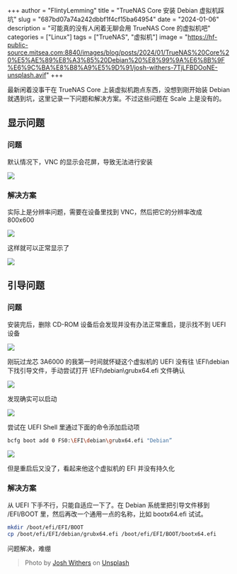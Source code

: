 +++
author = "FlintyLemming"
title = "TrueNAS Core 安装 Debian 虚拟机踩坑"
slug = "687bd07a74a242dbbf1f4cf15ba64954"
date = "2024-01-06"
description = "可能真的没有人闲着无聊会用 TrueNAS Core 的虚拟机吧"
categories = ["Linux"]
tags = ["TrueNAS", "虚拟机"]
image = "https://hf-public-source.mitsea.com:8840/images/blog/posts/2024/01/TrueNAS%20Core%20%E5%AE%89%E8%A3%85%20Debian%20%E8%99%9A%E6%8B%9F%E6%9C%BA%E8%B8%A9%E5%9D%91/josh-withers-7TjLFBDOoNE-unsplash.avif"
+++

最新闲着没事干在 TrueNAS Core 上装虚拟机跑点东西，没想到刚开始装 Debian 就遇到坑，这里记录一下问题和解决方案。不过这些问题在 Scale 上是没有的。

## 显示问题

### 问题

默认情况下，VNC 的显示会花屏，导致无法进行安装

![](https://hf-public-source.mitsea.com:8840/images/blog/posts/2024/01/TrueNAS%20Core%20%E5%AE%89%E8%A3%85%20Debian%20%E8%99%9A%E6%8B%9F%E6%9C%BA%E8%B8%A9%E5%9D%91/8cebabe05a4983616eb813e9bcb78bda.avif)

### 解决方案

实际上是分辨率问题，需要在设备里找到 VNC，然后把它的分辨率改成 800x600

![](https://hf-public-source.mitsea.com:8840/images/blog/posts/2024/01/TrueNAS%20Core%20%E5%AE%89%E8%A3%85%20Debian%20%E8%99%9A%E6%8B%9F%E6%9C%BA%E8%B8%A9%E5%9D%91/CleanShot_2024-01-06_at_21.53.392x.avif)

这样就可以正常显示了

![](https://hf-public-source.mitsea.com:8840/images/blog/posts/2024/01/TrueNAS%20Core%20%E5%AE%89%E8%A3%85%20Debian%20%E8%99%9A%E6%8B%9F%E6%9C%BA%E8%B8%A9%E5%9D%91/Untitled.avif)

## 引导问题

### 问题

安装完后，删除 CD-ROM 设备后会发现并没有办法正常重启，提示找不到 UEFI 设备

![](https://hf-public-source.mitsea.com:8840/images/blog/posts/2024/01/TrueNAS%20Core%20%E5%AE%89%E8%A3%85%20Debian%20%E8%99%9A%E6%8B%9F%E6%9C%BA%E8%B8%A9%E5%9D%91/CleanShot_2024-01-06_at_21.36.212x.avif)

刚玩过龙芯 3A6000 的我第一时间就怀疑这个虚拟机的 UEFI 没有往 \EFI\debian 下找引导文件，手动尝试打开 \EFI\debian\grubx64.efi 文件确认

![](https://hf-public-source.mitsea.com:8840/images/blog/posts/2024/01/TrueNAS%20Core%20%E5%AE%89%E8%A3%85%20Debian%20%E8%99%9A%E6%8B%9F%E6%9C%BA%E8%B8%A9%E5%9D%91/CleanShot_2024-01-06_at_21.39.082x.avif)

发现确实可以启动

![](https://hf-public-source.mitsea.com:8840/images/blog/posts/2024/01/TrueNAS%20Core%20%E5%AE%89%E8%A3%85%20Debian%20%E8%99%9A%E6%8B%9F%E6%9C%BA%E8%B8%A9%E5%9D%91/7aa62849c44d159df8c64cea4d1908df.avif)

尝试在 UEFI Shell 里通过下面的命令添加启动项

```bash
bcfg boot add 0 FS0:\EFI\debian\grubx64.efi "Debian”
```

![](https://hf-public-source.mitsea.com:8840/images/blog/posts/2024/01/TrueNAS%20Core%20%E5%AE%89%E8%A3%85%20Debian%20%E8%99%9A%E6%8B%9F%E6%9C%BA%E8%B8%A9%E5%9D%91/CleanShot_2024-01-06_at_21.46.152x.avif)

但是重启后又没了，看起来他这个虚拟机的 EFI 并没有持久化

### 解决方案

从 UEFI 下手不行，只能自适应一下了。在 Debian 系统里把引导文件移到 /EFI/BOOT 里，然后再改一个通用一点的名称，比如 bootx64.efi 试试。

```bash
mkdir /boot/efi/EFI/BOOT
cp /boot/efi/EFI/debian/grubx64.efi /boot/efi/EFI/BOOT/bootx64.efi
```

问题解决，难绷

> Photo by [Josh Withers](https://unsplash.com/@joshwithers?utm_content=creditCopyText&utm_medium=referral&utm_source=unsplash) on [Unsplash](https://unsplash.com/photos/a-body-of-water-surrounded-by-snow-covered-mountains-7TjLFBDOoNE?utm_content=creditCopyText&utm_medium=referral&utm_source=unsplash)
  